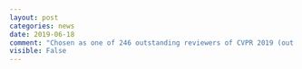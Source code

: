```yaml
---
layout: post
categories: news
date: 2019-06-18
comment: "Chosen as one of 246 outstanding reviewers of CVPR 2019 (out of a total of over 2800 reviewers)."
visible: False
---
```

